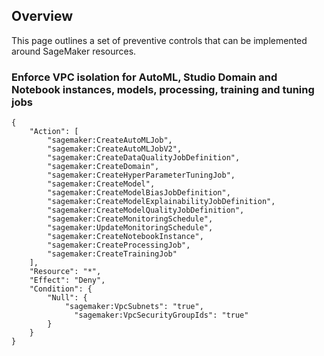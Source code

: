 ## Overview

This page outlines a set of preventive controls that can be implemented around SageMaker resources. 



### Enforce VPC isolation for AutoML, Studio Domain and Notebook instances, models, processing, training and tuning jobs

```
{
    "Action": [
        "sagemaker:CreateAutoMLJob", 
        "sagemaker:CreateAutoMLJobV2", 
        "sagemaker:CreateDataQualityJobDefinition", 
        "sagemaker:CreateDomain", 
        "sagemaker:CreateHyperParameterTuningJob",
        "sagemaker:CreateModel", 
        "sagemaker:CreateModelBiasJobDefinition", 
        "sagemaker:CreateModelExplainabilityJobDefinition", 
        "sagemaker:CreateModelQualityJobDefinition", 
        "sagemaker:CreateMonitoringSchedule", 
        "sagemaker:UpdateMonitoringSchedule", 
        "sagemaker:CreateNotebookInstance", 
        "sagemaker:CreateProcessingJob",
        "sagemaker:CreateTrainingJob"
    ],
    "Resource": "*",
    "Effect": "Deny",
    "Condition": {
        "Null": {
            "sagemaker:VpcSubnets": "true",
	          "sagemaker:VpcSecurityGroupIds": "true"
        }
    }
}
```

